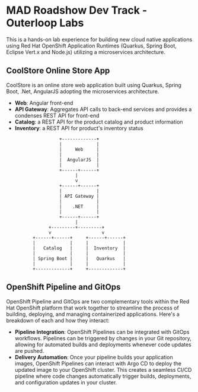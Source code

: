 # MAD Roadshow Dev Track - Outerloop Labs

This is a hands-on lab experience for building new cloud native applications using Red Hat OpenShift Application Runtimes (Quarkus, Spring Boot, Eclipse Vert.x and Node.js) utilizing a microservices architecture.

## CoolStore Online Store App

CoolStore is an online store web application built using Quarkus, Spring Boot, .Net, AngularJS adopting the microservices architecture.

* **Web**: Angular front-end
* **API Gateway**: Aggregates API calls to back-end services and provides a condenses REST API for front-end
* **Catalog**: a REST API for the product catalog and product information
* **Inventory**: a REST API for product's inventory status

```
                    +-------------+
                    |             |
                    |     Web     |
                    |             |
                    |  AngularJS  |
                    |             |
                    +------+------+
                          |
                          v
                    +------+------+
                    |             |
                    | API Gateway |
                    |             |
                    |    .NET     |
                    |             |
                    +------+------+
                          |
                +---------+---------+
                v                   v
          +------+------+     +------+------+
          |             |     |             |
          |   Catalog   |     |  Inventory  |
          |             |     |             |
          | Spring Boot |     |   Quarkus   |
          |             |     |             |
          +-------------+     +-------------+
```

## OpenShift Pipeline and GitOps

OpenShift Pipeline and GitOps are two complementary tools within the Red Hat OpenShift platform that work together to streamline the process of building, deploying, and managing containerized applications. Here's a breakdown of each and how they interact:

* **Pipeline Integration**: OpenShift Pipelines can be integrated with GitOps workflows. Pipelines can be triggered by changes in your Git repository, allowing for automated builds and deployments whenever code updates are pushed.
* **Delivery Automation**: Once your pipeline builds your application images, OpenShift Pipelines can interact with Argo CD to deploy the updated image to your OpenShift cluster. This creates a seamless CI/CD pipeline where code changes automatically trigger builds, deployments, and configuration updates in your cluster.

